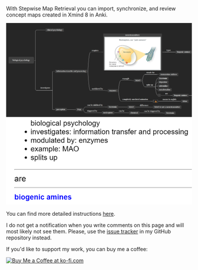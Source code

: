With Stepwise Map Retrieval you can import, synchronize, and review concept maps created in Xmind 8 in Anki.

<img src="https://raw.githubusercontent.com/Humorloos/SMR/master/screenshots/map_description.png" alt="concept map example" />
<img src="https://raw.githubusercontent.com/Humorloos/SMR/master/screenshots/mult_card.png" alt="imported card example"/>

You can find more detailed instructions <a href="https://github.com/Humorloos/SMR/blob/master/README.md#stepwise-map-retrieval" rel="nofollow">here</a>.

I do not get a notification when you write comments on this page and will most likely not see them. Please, use the <a href="https://github.com/Humorloos/SMR/issues" rel="nofollow">issue tracker</a> in my GitHub repository instead.

If you'd like to support my work, you can buy me a coffee:

<a href='https://ko-fi.com/C1C1CB0BD' target='_blank'><img height='36' style='border:0px;height:36px;' src='https://cdn.ko-fi.com/cdn/kofi2.png?v=3' border='0' alt='Buy Me a Coffee at ko-fi.com' /></a>
